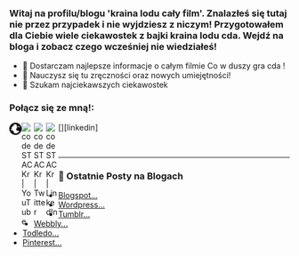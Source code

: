 ### Witaj na profilu/blogu 'kraina lodu cały film'. Znalazłeś się tutaj nie przez przypadek i nie wyjdziesz z niczym! Przygotowałem dla Ciebie wiele ciekawostek z bajki kraina lodu cda. Wejdź na bloga i zobacz czego wcześniej nie wiedziałeś!


- 👋 Dostarczam najlepsze informacje o całym filmie Co w duszy gra cda !
- 🐤 Nauczysz się tu zręczności oraz nowych umiejętności!
- 💭 Szukam najciekawszych ciekawostek



### Połącz się ze mną!:

[<img align="left" alt="codeSTACKr.com" width="22px" src="https://raw.githubusercontent.com/iconic/open-iconic/master/svg/globe.svg" />][website]
[<img align="left" alt="codeSTACKr | YouTube" width="22px" src="https://cdn.jsdelivr.net/npm/simple-icons@v3/icons/youtube.svg" />][youtube]
[<img align="left" alt="codeSTACKr | Twitter" width="22px" src="https://cdn.jsdelivr.net/npm/simple-icons@v3/icons/twitter.svg" />][twitter]
[<img align="left" alt="codeSTACKr | LinkedIn" width="22px" src="https://cdn.jsdelivr.net/npm/simple-icons@v3/icons/linkedin.svg" />][linkedin]

<br />


---

### 💬 Ostatnie Posty na Blogach

<!-- BLOG-POST-LIST:START -->
<!-- BLOG-POST-LIST:END -->


- [Blogspot...](https://co-w-duszy-gra2020.blogspot.com/feeds/posts/default?alt=rss)
- [Wordpress...](https://cowduszygra613786933.wordpress.com/feed/)
- [Tumblr...](https://co-w-duszy-gra.tumblr.com/rss)
- [Webbly...](https://co-w-duszy-gra.weebly.com/1/feed)
- [Todledo...](https://www.toodledo.com/tasks/index.php#folder_9450023)
- [Pinterest...](https://pl.pinterest.com/cowduszygra2020/co-w-duszy-gra.rss)


[website]: https://sites.google.com/view/co-w-duszy-gra-caly-film
[twitter]: https://twitter.com/pixardusza
[youtube]: https://www.youtube.com/channel/UCAgONjwghJRDQCNvfbsY3CA/featured

